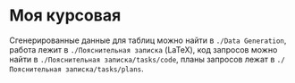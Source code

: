 # Моя курсовая

Сгенерированные данные для таблиц можно найти в `./Data Generation`, работа лежит в `./Пояснительная записка` (LaTeX), код запросов можно найти в `./Пояснительная записка/tasks/code`, планы запросов лежат в `./Пояснительная записка/tasks/plans`.
